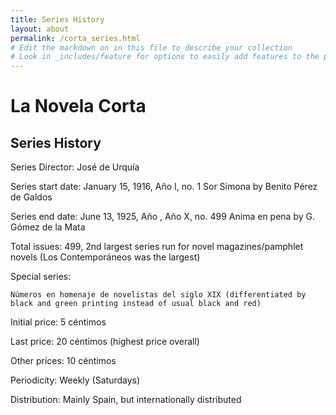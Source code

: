 ```yaml
---
title: Series History
layout: about
permalink: /corta_series.html
# Edit the markdown on in this file to describe your collection
# Look in _includes/feature for options to easily add features to the page
---
```

# La Novela Corta
## Series History
Series Director: José de Urquía

Series start date: January 15, 1916, Año I, no. 1 Sor Simona by Benito Pérez de Galdos

Series end date: June 13, 1925, Año , Año X, no. 499 Anima en pena by G. Gómez de la Mata

Total issues: 499, 2nd largest series run for novel magazines/pamphlet novels (Los Contemporáneos was the largest)

Special series:

    Números en homenaje de novelistas del siglo XIX (differentiated by black and green printing instead of usual black and red)

Initial price: 5 céntimos

Last price: 20 céntimos (highest price overall)

Other prices: 10 céntimos

Periodicity: Weekly (Saturdays)

Distribution: Mainly Spain, but internationally distributed